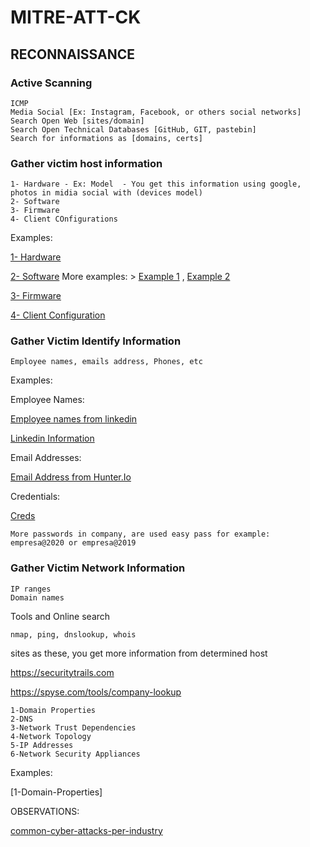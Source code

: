 # MITRE-ATT-CK

## RECONNAISSANCE

### Active Scanning

```
ICMP
Media Social [Ex: Instagram, Facebook, or others social networks]
Search Open Web [sites/domain]
Search Open Technical Databases [GitHub, GIT, pastebin]
Search for informations as [domains, certs] 
```

### Gather victim host information

```
1- Hardware - Ex: Model  - You get this information using google, photos in midia social with (devices model) 
2- Software
3- Firmware
4- Client COnfigurations
```

Examples: 

[1- Hardware](https://raw.githubusercontent.com/an4ke/MITRE-ATT-CK/main/img/hardware%20infomartion%20on%20in%20google.png?token=ARZEWB5TVYDM6QFA6P45AJC73IO3C)

[2- Software](https://raw.githubusercontent.com/an4ke/MITRE-ATT-CK/main/img/software-versions.png?token=ARZEWB4DNNJEWCLURQLKYD273IQPM)
  More examples: > [Example 1](https://raw.githubusercontent.com/an4ke/MITRE-ATT-CK/main/img/alterdata-versions-search-google.png?token=ARZEWBZ6RMWXVWGZF6VLWB273IQFE) 
  , [Example 2](https://raw.githubusercontent.com/an4ke/MITRE-ATT-CK/main/img/alterdata-versions.png?token=ARZEWB7XP7TIXEGUS6SDWMK73IQFG)

[3- Firmware](https://raw.githubusercontent.com/an4ke/MITRE-ATT-CK/main/img/dd-firmware-extract-1536x316.png?token=ARZEWBZ33CYOEH4SWGU4JHS73IUZQ)

[4- Client Configuration](https://raw.githubusercontent.com/an4ke/MITRE-ATT-CK/main/img/windows10os.png?token=ARZEWBYYX756GSOPGE5UFXK73IWW2)

### Gather Victim Identify Information

```
Employee names, emails address, Phones, etc
```

Examples:

Employee Names:

[Employee names from linkedin](https://raw.githubusercontent.com/an4ke/MITRE-ATT-CK/main/img/italiana.png)

[Linkedin Information](https://raw.githubusercontent.com/an4ke/MITRE-ATT-CK/main/img/81893a45-9fbb-41ef-a076-d5f465b1f7b7.jpg)

Email Addresses:

[Email Address from Hunter.Io](https://raw.githubusercontent.com/an4ke/MITRE-ATT-CK/main/img/email.png)

Credentials: 

[Creds](https://raw.githubusercontent.com/an4ke/MITRE-ATT-CK/main/img/forbes-passwords.jpg)

`More passwords in company, are used easy pass for example: empresa@2020 or empresa@2019`


### Gather Victim Network Information

```
IP ranges
Domain names
```
Tools and Online search

`nmap, ping, dnslookup, whois`

sites as these, you get more information from determined host

https://securitytrails.com

https://spyse.com/tools/company-lookup

```
1-Domain Properties
2-DNS
3-Network Trust Dependencies
4-Network Topology
5-IP Addresses
6-Network Security Appliances 
```

Examples: 

[1-Domain-Properties]


OBSERVATIONS: 

[common-cyber-attacks-per-industry](https://raw.githubusercontent.com/an4ke/MITRE-ATT-CK/main/img/common-cyber-attacks-per-industry.jpg)
